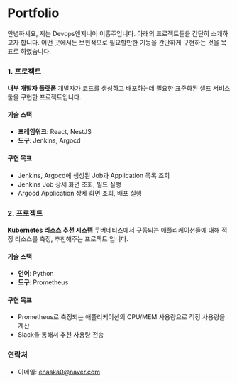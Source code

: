 # Portfolio
안녕하세요, 저는 Devops엔지니어 이흥주입니다.
아래의 프로젝트들을 간단히 소개하고자 합니다.
어떤 곳에서든 보편적으로 필요할만한 기능을 간단하게 구현하는 것을 목표로 하였습니다.

### 1. 프로젝트
**내부 개발자 플랫폼**
개발자가 코드를 생성하고 배포하는데 필요한 표준화된 셀프 서비스 툴을 구현한 프로젝트입니다.

#### 기술 스택
- **프레임워크**: React, NestJS
- **도구**: Jenkins, Argocd

#### 구현 목표
- Jenkins, Argocd에 생성된 Job과 Application 목록 조회
- Jenkins Job 상세 화면 조회, 빌드 실행
- Argocd Application 상세 화면 조회, 배포 실행

### 2. 프로젝트
**Kubernetes 리소스 추천 시스템**
쿠버네티스에서 구동되는 애플리케이션들에 대해 적정 리소스를 측정, 추천해주는 프로젝트 입니다.

#### 기술 스택
  - **언어**: Python
  - **도구**: Prometheus

#### 구현 목표
- Prometheus로 측정되는 애플리케이션의 CPU/MEM 사용량으로 적정 사용량을 계산
- Slack을 통해서 추천 사용량 전송

### 연락처
- 이메일: enaska0@naver.com
